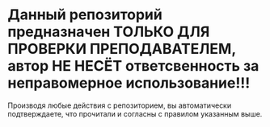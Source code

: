 # Данный репозиторий предназначен ТОЛЬКО ДЛЯ ПРОВЕРКИ ПРЕПОДАВАТЕЛЕМ, автор НЕ НЕСЁТ ответсвенность за неправомерное использование!!!
Производя любые действия с репозиторием, вы автоматически подтверждаете, что прочитали и согласны с правилом указанным выше.
